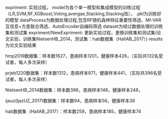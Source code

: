 expriment: 实验过程，
    model为各个单一模型和集成模型的训练过程（LR,SVM,RF,XGBoost,Voting,avergae,Stacking,Stacking改），
        .pkl为训练好的模型
    dataProcess为数据处理过程,包含RF随机森林特征重要性筛选、MI-VAR互信息+方差联合筛选、AutoEncoder自编码筛选
    dataset为经过数据处理的训练集和测试集
expriment/NewExpriment: 更新实验过程，更换训练集和测试集(论文实验，训练集NielsenHB_2014，测试集：hab数据集（HallAB_2017）)
        results为论文实验结果


hmp2019数据集：样本数1627，患病样本1201，健康样本426，（实际共132名受试者，每人多次采样）

prjeb1220数据集：样本数1312，患病样本871，健康样本441，（实际共396名受试者，每人多次采样）

NielsenHB_2014数据集：样本数396，患病样本148，健康样本248，

ijauz(ljazUZ_2017)数据集：样本数94，患病样本56，健康样本38

hab数据集（HallAB_2017）：样本数259，患病样本185，健康样本74

